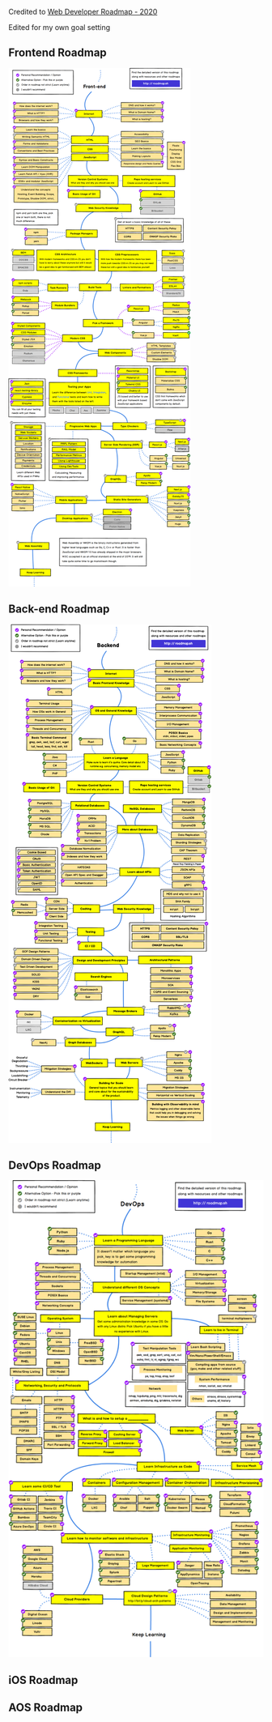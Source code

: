 Credited to 
[Web Developer Roadmap - 2020](https://roadmap.sh/)

Edited for my own goal setting 
## Frontend Roadmap

![Frontend Roadmap](./img/frontend.png?year-2020-2)

## Back-end Roadmap 

![Back-end Roadmap](./img/backend.png?year-2020-2)

## DevOps Roadmap
![DevOps Roadmap](./img/devops.png)

## iOS Roadmap

## AOS Roadmap

